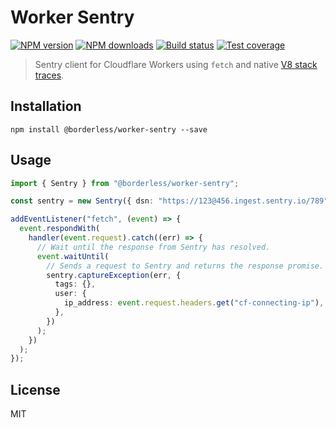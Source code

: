 # Worker Sentry

[![NPM version][npm-image]][npm-url]
[![NPM downloads][downloads-image]][downloads-url]
[![Build status][travis-image]][travis-url]
[![Test coverage][coveralls-image]][coveralls-url]

> Sentry client for Cloudflare Workers using `fetch` and native [V8 stack traces](https://v8.dev/docs/stack-trace-api).

## Installation

```
npm install @borderless/worker-sentry --save
```

## Usage

```ts
import { Sentry } from "@borderless/worker-sentry";

const sentry = new Sentry({ dsn: "https://123@456.ingest.sentry.io/789" });

addEventListener("fetch", (event) => {
  event.respondWith(
    handler(event.request).catch((err) => {
      // Wait until the response from Sentry has resolved.
      event.waitUntil(
        // Sends a request to Sentry and returns the response promise.
        sentry.captureException(err, {
          tags: {},
          user: {
            ip_address: event.request.headers.get("cf-connecting-ip"),
          },
        })
      );
    })
  );
});
```

## License

MIT

[npm-image]: https://img.shields.io/npm/v/@borderless/worker-sentry.svg?style=flat
[npm-url]: https://npmjs.org/package/@borderless/worker-sentry
[downloads-image]: https://img.shields.io/npm/dm/@borderless/worker-sentry.svg?style=flat
[downloads-url]: https://npmjs.org/package/@borderless/worker-sentry
[travis-image]: https://img.shields.io/travis/BorderlessLabs/worker-sentry.svg?style=flat
[travis-url]: https://travis-ci.org/BorderlessLabs/worker-sentry
[coveralls-image]: https://img.shields.io/coveralls/BorderlessLabs/worker-sentry.svg?style=flat
[coveralls-url]: https://coveralls.io/r/BorderlessLabs/worker-sentry?branch=master
